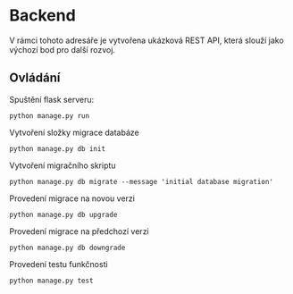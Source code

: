 # Backend
V rámci tohoto adresáře je vytvořena ukázková REST API, která slouží jako výchozí bod pro další rozvoj.

## Ovládání

Spuštění flask serveru:
```shell
python manage.py run
```

Vytvoření složky migrace databáze
```shell
python manage.py db init
```

Vytvoření migračního skriptu
```shell
python manage.py db migrate --message 'initial database migration'
```

Provedení migrace na novou verzi
```shell
python manage.py db upgrade
```

Provedení migrace na předchozí verzi
```shell
python manage.py db downgrade
```

Provedení testu funkčnosti
```shell
python manage.py test
```

